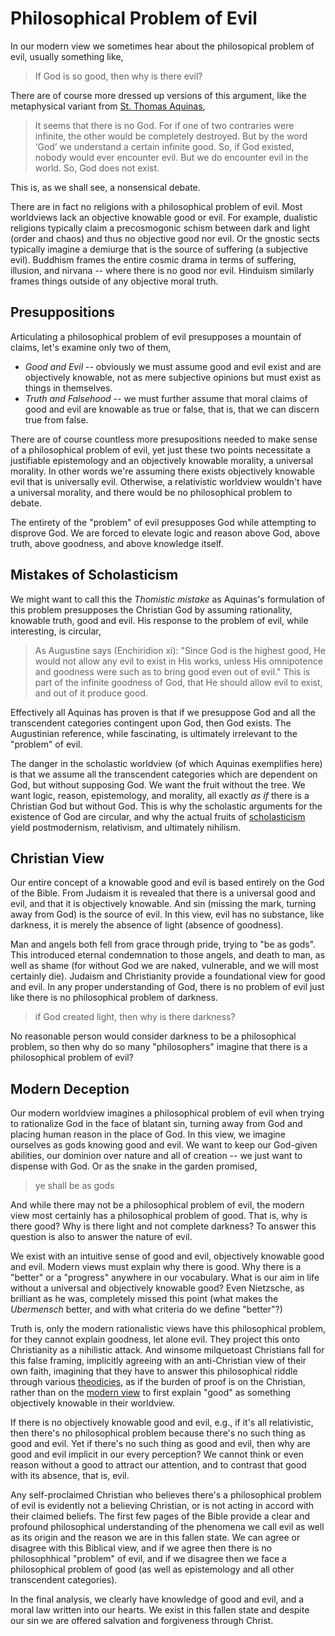 # Philosophical Problem of Evil

In our modern view we sometimes hear about the philosopical problem of evil, usually something like,

> If God is so good, then why is there evil?

There are of course more dressed up versions of this argument, like the metaphysical variant from [St. Thomas Aquinas](https://en.wikipedia.org/wiki/Thomas_Aquinas),

> It seems that there is no God. For if one of two contraries were infinite, the other would be completely destroyed. But by the word ‘God’ we understand a certain infinite good. So, if God existed, nobody would ever encounter evil. But we do encounter evil in the world. So, God does not exist.

This is, as we shall see, a nonsensical debate. 

There are in fact no religions with a philosophical problem of evil.
Most worldviews lack an objective knowable good or evil.
For example,
dualistic religions typically claim a precosmogonic schism between dark and light (order and chaos) and thus no objective good nor evil.
Or the gnostic sects typically imagine a demiurge that is the source of suffering (a subjective evil).
Buddhism frames the entire cosmic drama in terms of suffering, illusion, and nirvana -- where there is no good nor evil.
Hinduism similarly frames things outside of any objective moral truth.



## Presuppositions

Articulating a philosophical problem of evil presupposes a mountain of claims, let's examine only two of them,

* *Good and Evil* -- obviously we must assume good and evil exist and are objectively knowable, not as mere subjective opinions but must exist as things in themselves.
* *Truth and Falsehood* -- we must further assume that moral claims of good and evil are knowable as true or false, that is, that we can discern true from false.

There are of course countless more presupositions needed to make sense of a philosophical problem of evil, yet just these two points necessitate a justifiable epistemology and an objectively knowable morality, a universal morality. In other words we're assuming there exists objectively knowable evil that is universally evil. Otherwise, a relativistic worldview wouldn't have a universal morality, and there would be no philosophical problem to debate.

The entirety of the "problem" of evil presupposes God while attempting to disprove God. We are forced to elevate logic and reason above God, above truth, above goodness, and above knowledge itself.


## Mistakes of Scholasticism

We might want to call this the *Thomistic mistake* as Aquinas's formulation of this problem presupposes the Christian God by assuming rationality, knowable truth, good and evil. His response to the problem of evil, while interesting, is circular,

> As Augustine says (Enchiridion xi): "Since God is the highest good, He would not allow any evil to exist in His works, unless His omnipotence and goodness were such as to bring good even out of evil." This is part of the infinite goodness of God, that He should allow evil to exist, and out of it produce good.

Effectively all Aquinas has proven is that if we presuppose God and all the transcendent categories contingent upon God, then God exists. The Augustinian reference, while fascinating, is ultimately irrelevant to the "problem" of evil.

The danger in the scholastic worldview (of which Aquinas exemplifies here) is that we assume all the transcendent categories which are dependent on God, but without supposing God. We want the fruit without the tree. We want logic, reason, epistemology, and morality, all exactly *as if* there is a Christian God but without God. This is why the scholastic arguments for the existence of God are circular, and why the actual fruits of [scholasticism](https://en.wikipedia.org/wiki/Scholasticism) yield postmodernism, relativism, and ultimately nihilism.


## Christian View

Our entire concept of a knowable good and evil is based entirely on the God of the Bible. From Judaism it is revealed that there is a universal good and evil, and that it is objectively knowable. And sin (missing the mark, turning away from God) is the source of evil.
In this view, evil has no substance, like darkness, it is merely the absence of light (absence of goodness).

Man and angels both fell from grace through pride, trying to "be as gods".
This introduced
 eternal condemnation to those angels,
 and 
 death
 to man,
as well as shame (for without God we are naked, vulnerable, and we will most certainly die).
Judaism and Christianity provide a foundational view for good and evil.
In any proper understanding of God, there is no problem of evil just like there is no philosophical problem of darkness.

> if God created light, then why is there darkness?

No reasonable person would consider darkness to be a philosophical problem, so then why do so many 
"philosophers"
imagine that there is a philosophical problem of evil?




## Modern Deception 

Our modern worldview imagines a philosophical problem of evil when trying to rationalize God in the face of blatant sin, turning away from God and placing human reason in the place of God. 
In this view, we imagine ourselves as gods knowing good and evil. We want to keep our God-given abilities, our dominion over nature and all of creation -- we just want to dispense with God. Or as the snake in the garden promised,

> ye shall be as gods

And while there may not be a philosophical problem of evil, the modern view most certainly has a philosophical problem of good. That is, why is there good? Why is there light and not complete darkness? To answer this question is also to answer the nature of evil.

We exist with an intuitive sense of good and evil, objectively knowable good and evil.
Modern views must explain why there is good. Why there is a "better" or a "progress" anywhere in our vocabulary. What is our aim in life without a universal and objectively knowable good?
Even Nietzsche, as brilliant as he was, completely missed this point (what makes the *Ubermensch* better, and with what criteria do we define "better"?)

Truth is, only the modern rationalistic views have this philosophical problem, for they cannot explain goodness, let alone evil. They project this onto Christianity as a nihilistic attack. And winsome milquetoast Christians fall for this false framing, implicitly agreeing with an anti-Christian view of their own faith, imagining that they have to answer this philosophical riddle through various [theodicies](https://en.wikipedia.org/wiki/Theodicy), as if the burden of proof is on the Christian, rather than on the [modern view](index.md) to first explain "good" as something objectively knowable in their worldview.

If there is no objectively knowable good and evil, e.g., if it's all relativistic, then there's no philosophical problem because there's no such thing as good and evil. Yet if there's no such thing as good and evil, then why are good and evil implicit in our every perception? We cannot think or even reason without a good to attract our attention, and to contrast that good with its absence, that is, evil.

Any self-proclaimed Christian who believes there's a philosophical problem of evil is evidently not a believing Christian, or is not acting in accord with their claimed beliefs. The first few pages of the Bible provide a clear and profound philosophical understanding of the phenomena we call evil as well as its origin and the reason we are in this fallen state. We can agree or disagree with this Biblical view, and if we agree then there is no philosophhical "problem" of evil, and if we disagree then we face a philosophical problem of good (as well as epistemology and all other transcendent categories).

In the final analysis, we clearly have knowledge of good and evil, and a moral law written into our hearts. We exist in this fallen state and despite our sin we are offered salvation and forgiveness through Christ.











